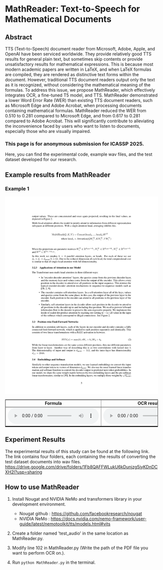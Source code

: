 # MathReader: Text-to-Speech for Mathematical Documents

## Abstract
TTS (Text-to-Speech) document reader from Microsoft, Adobe, Apple, and OpenAI have been serviced worldwide. They provide relatively good TTS results for general plain text, but sometimes skip contents or provide unsatisfactory results for mathematical expressions. This is because most modern academic papers are written in LaTeX, and when LaTeX formulas are compiled, they are rendered as distinctive text forms within the document. However, traditional TTS document readers output only the text as it is recognized, without considering the mathematical meaning of the formulas. To address this issue, we propose MathReader, which effectively integrates OCR, a fine-tuned T5 model, and TTS. MathReader demonstrated a lower Word Error Rate (WER) than existing TTS document readers, such as Microsoft Edge and Adobe Acrobat, when processing documents containing mathematical formulas. MathReader reduced the WER from 0.510 to 0.281 compared to Microsoft Edge, and from 0.617 to 0.281 compared to Adobe Acrobat. This will significantly contribute to alleviating the inconvenience faced by users who want to listen to documents, especially those who are visually impaired.

### This page is for anonymous submission for ICASSP 2025.

Here, you can find the experimental code, example wav files, and the test dataset developed for our research.


## Example results from MathReader

### Example 1

![example1](/image/1.png)

<table border="1">
  <colgroup>
    <col style="width:auto;">
    <col style="width:700px;">
    <col style="width:300px;">
  </colgroup>
  <tr>
    <td align="center"><b>Formula</b></td>
    <td align="center"><b>OCR result</b></td>
    <td align="center"><b>OCR result</b></td>
    <td align="center"><b>OCR result</b></td>
  </tr>
  <tr>
    <td style="border-bottom: 2px solid black;">
      <audio controls>
        <source src="audios/tts_1_ver2.wav" type="audio/mpeg">
         Your browser does not support the audio element.
      </audio>  
    </td>
    <td style="border-bottom: 2px solid black;">
       <audio controls>
        <source src="audios/tts_1_ver2_GPT.wav" type="audio/mpeg">
         Your browser does not support the audio element.
      </audio>  
    </td>
        <td style="border-bottom: 2px solid black;">
       <audio controls>
        <source src="audios/tts_1_ver2_GPT.wav" type="audio/mpeg">
         Your browser does not support the audio element.
      </audio>  
    </td>
        <td style="border-bottom: 2px solid black;">
       <audio controls>
        <source src="audios/tts_1_ver2_GPT.wav" type="audio/mpeg">
         Your browser does not support the audio element.
      </audio>  
    </td>
  </tr>
</table>


## Experiment Results

The experimental results of this study can be found at the following link. The link contains four folders, each containing the results of converting the test dataset documents into wav files.
https://drive.google.com/drive/folders/1Fb8QAFFWLukU6kDunjzg5iyKDnDCXH2I?usp=sharing

## How to use MathReader

1. Install Nougat and NVIDIA NeMo and transformers library in your development environment.
   - Nougat github : https://github.com/facebookresearch/nougat
   - NVIDIA NeMo : https://docs.nvidia.com/nemo-framework/user-guide/latest/nemotoolkit/tts/models.html#vits

2. Create a folder named 'test_audio' in the same location as MathReader.py.

3. Modify line 102 in MathReader.py (Write the path of the PDF file you want to perform OCR on.).

4. Run `python MathReader.py` in the terminal.

